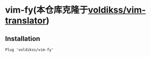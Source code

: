 # vim-fy(本仓库克隆于[voldikss/vim-translator](https://github.com/voldikss/vim-translator))
## Installation

```vim
Plug 'voldikss/vim-fy'
```
